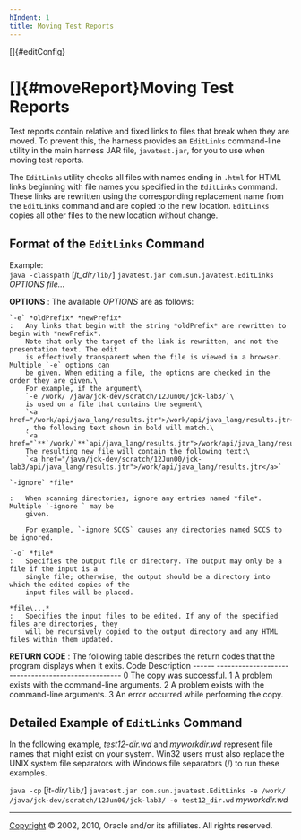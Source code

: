```yaml
---
hIndent: 1
title: Moving Test Reports
---
```


[]{#editConfig}

# []{#moveReport}Moving Test Reports

Test reports contain relative and fixed links to files that break when they are moved. To prevent
this, the harness provides an `EditLinks` command-line utility in the main harness JAR file,
`javatest.jar`, for you to use when moving test reports.

The `EditLinks` utility checks all files with names ending in `.html` for HTML links beginning with
file names you specified in the `EditLinks` command. These links are rewritten using the
corresponding replacement name from the `EditLinks` command and are copied to the new location.
`EditLinks` copies all other files to the new location without change.

## Format of the `EditLinks` Command

Example:\
`java -classpath` \[*jt_dir*`/lib/`\] `javatest.jar com.sun.javatest.EditLinks` *OPTIONS* *file\...*

**OPTIONS**
:   The available *OPTIONS* are as follows:

    `-e` *oldPrefix* *newPrefix*
    :   Any links that begin with the string *oldPrefix* are rewritten to begin with *newPrefix*.
        Note that only the target of the link is rewritten, and not the presentation text. The edit
        is effectively transparent when the file is viewed in a browser. Multiple `-e` options can
        be given. When editing a file, the options are checked in the order they are given.\
        For example, if the argument\
        `-e /work/ /java/jck-dev/scratch/12Jun00/jck-lab3/`\
        is used on a file that contains the segment\
        `<a href="/work/api/java_lang/results.jtr">/work/api/java_lang/results.jtr</a>`\
        , the following text shown in bold will match.\
        `<a href="`**`/work/`**`api/java_lang/results.jtr">/work/api/java_lang/results.jtr</a>`\
        The resulting new file will contain the following text:\
        `<a href="/java/jck-dev/scratch/12Jun00/jck-lab3/api/java_lang/results.jtr">/work/api/java_lang/results.jtr</a>`

    `-ignore` *file*

    :   When scanning directories, ignore any entries named *file*. Multiple `-ignore ` may be
        given.

        For example, `-ignore SCCS` causes any directories named SCCS to be ignored.

    `-o` *file*
    :   Specifies the output file or directory. The output may only be a file if the input is a
        single file; otherwise, the output should be a directory into which the edited copies of the
        input files will be placed.

    *file\...*
    :   Specifies the input files to be edited. If any of the specified files are directories, they
        will be recursively copied to the output directory and any HTML files within them updated.

**RETURN CODE**
:   The following table describes the return codes that the program displays when it exits.
      Code   Description
      ------ ---------------------------------------------------
      0      The copy was successful.
      1      A problem exists with the command-line arguments.
      2      A problem exists with the command-line arguments.
      3      An error occurred while performing the copy.

## Detailed Example of `EditLinks` Command

In the following example, *test12-dir.wd* and *myworkdir.wd* represent file names that might exist
on your system. Win32 users must also replace the UNIX system file separators with Windows file
separators (/) to run these examples.

`java -cp` \[*jt-dir*`/lib/`\]
`javatest.jar com.sun.javatest.EditLinks -e /work/ /java/jck-dev/scratch/12Jun00/jck-lab3/ -o test12_dir.wd`
*myworkdir.wd*

----------------------------------------------------------------------------------------------------

[Copyright](../copyright.html) © 2002, 2010, Oracle and/or its affiliates. All rights reserved.
